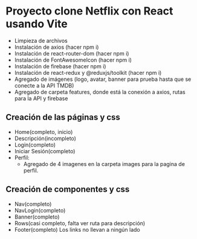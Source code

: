 # Proyecto clone Netflix con React usando Vite

- Limpieza de archivos
- Instalación de axios (hacer npm i)
- Instalación de react-router-dom (hacer npm i)
- Instalación de FontAwesomeIcon (hacer npm i)
- Instalación de firebase (hacer npm i)
- Instalación de react-redux y @reduxjs/toolkit (hacer npm i)
- Agregado de imágenes (logo, avatar, banner para prueba hasta que se conecte a la API TMDB)
- Agregado de carpeta features, donde está la conexión a axios, rutas para la API y firebase

## Creación de las páginas y css

- Home(completo, inicio)
- Descripción(incompleto)
- Login(completo)
- Iniciar Sesión(completo)
- Perfil:
    - Agregado de 4 imagenes en la carpeta images para la pagina de perfil.

## Creación de componentes y css

- Nav(completo)
- NavLogin(completo)
- Banner(completo)
- Rows(casi completo, falta ver ruta para descripción)
- Footer(completo) Los links no llevan a ningún lado
